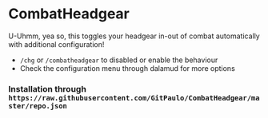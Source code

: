 # CombatHeadgear

U-Uhmm, yea so, this toggles your headgear in-out of combat automatically with additional configuration!

- `/chg` or `/combatheadgear` to disabled or enable the behaviour
- Check the configuration menu through dalamud for more options

### Installation through `https://raw.githubusercontent.com/GitPaulo/CombatHeadgear/master/repo.json`